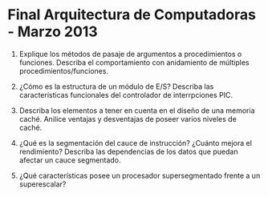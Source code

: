 Final Arquitectura de Computadoras - Marzo 2013
===============================================

1. Explique los métodos de pasaje de argumentos a procedimientos o funciones.
   Describa el comportamiento con anidamiento de múltiples
   procedimientos/funciones.

2. ¿Cómo es la estructura de un módulo de E/S? Describa las características
   funcionales del controlador de interrpciones PIC.

3. Describa los elementos a tener en cuenta en el diseño de una memoria caché.
   Anilice ventajas y desventajas de poseer varios niveles de caché.

4. ¿Qué es la segmentación del cauce de instrucción? ¿Cuánto mejora el
   rendimiento? Describa las dependencias de los datos que puedan afectar un
   cauce segmentado.

5. ¿Qué características posee un procesador supersegmentado frente a un
   superescalar?
